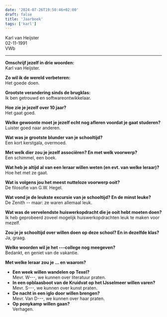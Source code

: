 ```yaml
---
date: '2024-07-26T19:50:46+02:00'
draft: false
title: 'Jaarboek'
tags: ['karl']
---
```


Karl van Heijster <br>
02-11-1991 <br>
VWb

<hr>

**Omschrijf jezelf in drie woorden:** <br>
Karl van Heijster.

**Zo wil ik de wereld verbeteren:** <br>
Het goede doen.

**Grootste verandering sinds de brugklas:** <br>
Ik ben getrouwd en softwareontwikkelaar.

**Hoe zie je jezelf over 10 jaar?** <br>
Het gaat goed.

**Welke gewoonte moet je jezelf echt nog afleren voordat je gaat studeren?** <br>
Luister goed naar anderen.

**Wat was je grootste blunder van je schooltijd?** <br>
Een kort kerstgala, overmoed.

**Met welk dier zou je jezelf associëren? En met welk voorwerp?** <br>
Een schimmel, een boek.

**Wat heb je altijd al van een leraar willen weten (en evt. van welke leraar)?** <br>
Hoe het met ze gaat.

**Wat is volgens jou het meest nutteloze voorwerp ooit?** <br> 
De filosofie van G.W. Hegel.

**Wat vond je de leukste excursie van je schooltijd? En de minst leuke?** <br>
De Zenith -- maar: ze waren allemaal leuk.

**Wat was de vervelendste huiswerkopdracht die je ooit hebt moeten doen?** <br>
Ik heb geprobeerd zoveel mogelijk huiswerkopdrachten leuk te maken voor mezelf.

**Zou je je schooltijd over willen doen op deze school? En in dezelfde klas?** <br>
Ja, graag.

**Welke woorden wil je het ---college nog meegeven?** <br> 
Bedankt, en geniet van de vakantie.

**Met welke leraar zou je ... en waarom?**
- **Een week willen wandelen op Texel?** <br>
Mevr. W---, we kunnen over literatuur praten.
- **In een opblaasboot van de Kruidvat op het IJsselmeer willen varen?** <br>
Mevr. S---, we kunnen over kunst praten.
- **De nacht in een iglo door willen brengen?** <br>
Mevr. Van D---, we kunnen over haar praten.
- **Op ponykamp willen gaan?** <br>
Verhagen.
